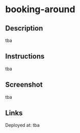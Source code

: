 # booking-around

## Description

tba

## Instructions

tba

## Screenshot

tba

## Links

Deployed at: tba
